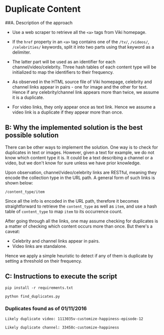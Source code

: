 # Duplicate Content

##A. Description of the approach

* Use a web scraper to retrieve all the `<a>` tags from Viki homepage.

* If the `href` property in an `<a>` tag contains one of the `/tv/`, `/videos/`, `/celebrities/` keywords, split it into two parts using that keyword as a delimiter.

* The latter part will be used as an identifier for each channel/video/celebrity. Three hash tables of each content type will be initialized to map the identifiers to their frequency.

* As observed in the HTML source file of Viki homepage, celebrity and channel links appear in pairs - one for image and the other for text. Hence if any celebrity/channel link appears more than twice, we assume it is a duplicate.

* For video links, they only appear once as text link. Hence we assume a video link is a duplicate if they appear more than once.

## B: Why the implemented solution is the best possible solution

There can be other ways to implement the solution. One way is to check for duplicates in text or images. However, given a text for example, we do not know which content type it is. It could be a text describing a channel or a video, but we don't know for sure unless we have prior knowledge.

Upon observation, channel/video/celebrity links are RESTful, meaning they encode the collection type in the URL path. A general form of such links is shown below:

`/content_type/item`

Since all the info is encoded in the URL path, therefore it becomes straightforward to retrieve the `content_type` as well as `item`, and use a hash table of `content_type` to map `item` to its occurrence count.

After going through all the links, one may assume checking for duplicates is a matter of checking which content occurs more than once. But there's a caveat:

* Celebrity and channel links appear in pairs.
* Video links are standalone.

Hence we apply a simple heuristic to detect if any of them is duplicate by setting a threshold on their frequency.

## C: Instructions to execute the script

`pip install -r requirements.txt`

`python find_duplicates.py`

### Duplicates found as of 01/11/2016

`Likely duplicate video: 1113035v-customize-happiness-episode-12`

`Likely duplicate channel: 33458c-customize-happiness`